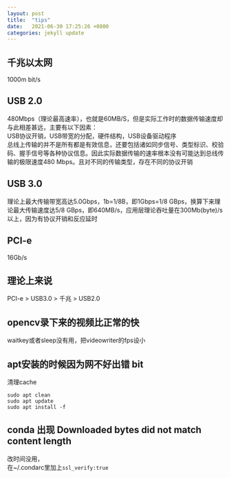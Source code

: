 ```yaml
---
layout: post
title:  "tips"
date:   2021-06-30 17:25:26 +0800
categories: jekyll update
---
```


## 千兆以太网
1000m bit/s

## USB 2.0
480Mbps（理论最高速率），也就是60MB/S，但是实际工作时的数据传输速度却与此相差甚远，主要有以下因素：  
USB协议开销，USB带宽的分配，硬件结构，USB设备驱动程序   
总线上传输的并不是所有都是有效信息，还要包括诸如同步信号、类型标识、校验码、握手信号等各种协议信息。因此实际数据传输的速率根本没有可能达到总线传输的极限速度480 Mbps。且对不同的传输类型，存在不同的协议开销

## USB 3.0
理论上最大传输带宽高达5.0Gbps，1b=1/8B，即1Gbps=1/8 GBps，换算下来理论最大传输速度达5/8 GBps，即640MB/s，应用层理论吞吐量在300Mb(byte)/s以上，因为有协议开销和反应延时

## PCI-e
16Gb/s

## 理论上来说
PCI-e > USB3.0 > 千兆 > USB2.0

## opencv录下来的视频比正常的快
waitkey或者sleep没有用，把videowriter的fps设小

## apt安装的时候因为网不好出错 bit
清理cache   
```
sudo apt clean
sudo apt update
sudo apt install -f
```

## conda 出现 Downloaded bytes did not match content length
改时间没用，  
在~/.condarc里加上`ssl_verify:true`
